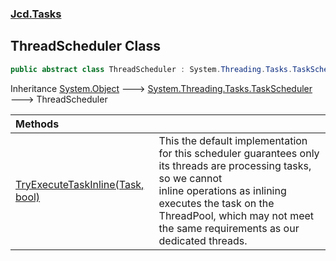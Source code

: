 ### [Jcd.Tasks](Jcd.Tasks.md 'Jcd.Tasks')

## ThreadScheduler Class

```csharp
public abstract class ThreadScheduler : System.Threading.Tasks.TaskScheduler
```

Inheritance [System.Object](https://docs.microsoft.com/en-us/dotnet/api/System.Object 'System.Object') &#129106; [System.Threading.Tasks.TaskScheduler](https://docs.microsoft.com/en-us/dotnet/api/System.Threading.Tasks.TaskScheduler 'System.Threading.Tasks.TaskScheduler') &#129106; ThreadScheduler

| Methods | |
| :--- | :--- |
| [TryExecuteTaskInline(Task, bool)](Jcd.Tasks.ThreadScheduler.TryExecuteTaskInline(System.Threading.Tasks.Task,bool).md 'Jcd.Tasks.ThreadScheduler.TryExecuteTaskInline(System.Threading.Tasks.Task, bool)') | This the default implementation for this scheduler guarantees only its threads are processing tasks, so we cannot<br/>inline operations as inlining executes the task on the ThreadPool, which may not meet the same requirements as our<br/>dedicated threads. |
